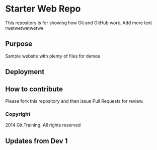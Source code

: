 # Starter Web Repo

This repository is for showing how Git and GitHub work. Add more text 
rwetwetwetwetwe

## Purpose

Sample website with plenty of files for demos

## Deployment

## How to contribute

Please fork this repository and then issue Pull Requests for review.

### Copyright

2014 Git.Training. All rights reserved

## Updates from Dev 1

